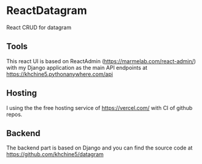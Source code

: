 # ReactDatagram
React CRUD for datagram

Tools
-----
This react UI is based on ReactAdmin (https://marmelab.com/react-admin/) with my Django application as the main API endpoints at  https://khchine5.pythonanywhere.com/api

Hosting
-------
I using the the free hosting service of https://vercel.com/ with CI of github repos.

Backend
-------
The backend part is based on Django and you can find the source code at https://github.com/khchine5/datagram